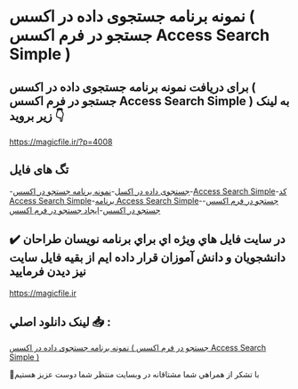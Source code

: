 #  نمونه برنامه جستجوی داده در اکسس ( جستجو در فرم اکسس Access Search Simple )

## برای دریافت  نمونه برنامه جستجوی داده در اکسس ( جستجو در فرم اکسس Access Search Simple ) به لینک زیر بروید 👇

https://magicfile.ir/?p=4008

## تگ های فایل

-[جستجوی داده در اکسل](https://magicfile.ir/product/accesssearch-simple/)-[نمونه برنامه جستجو در اکسس](https://magicfile.ir/product/accesssearch-simple/)-[Access Search Simple](https://magicfile.ir/product/accesssearch-simple/)-[کد Access Search Simple](https://magicfile.ir/product/accesssearch-simple/)-[برنامه Access Search Simple](https://magicfile.ir/product/accesssearch-simple/)-[جستجو در فرم اکسس](https://magicfile.ir/product/accesssearch-simple/)-[جستجو در اکسس](https://magicfile.ir/product/accesssearch-simple/)-[ایجاد جستجو در فرم اکسس](https://magicfile.ir/product/accesssearch-simple/)

## ✔️ در سايت فايل هاي ويژه اي براي برنامه نويسان طراحان دانشجويان و دانش آموزان قرار داده ايم از بقيه فايل سايت نيز ديدن فرماييد

https://magicfile.ir


## لينک دانلود اصلي 📥 :

[ نمونه برنامه جستجوی داده در اکسس ( جستجو در فرم اکسس Access Search Simple )](https://magicfile.ir/product/accesssearch-simple/) 


🙏با تشکر از همراهي شما مشتاقانه در وبسایت منتظر شما دوست عزیز هستیم

